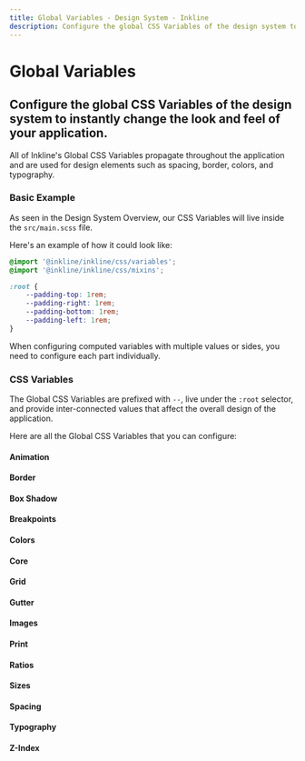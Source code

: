 ```yaml
---
title: Global Variables - Design System - Inkline
description: Configure the global CSS Variables of the design system to instantly change the look and feel of your application.
---
```


<script setup>
import { manifest as animationsManifest } from '@inkline/inkline/css/variables/animations/manifest.mjs';
import { manifest as borderManifest } from '@inkline/inkline/css/variables/border/manifest.mjs';
import { manifest as boxShadowManifest } from '@inkline/inkline/css/variables/box-shadow/manifest.mjs';
import { manifest as breakpointsManifest } from '@inkline/inkline/css/variables/breakpoints/manifest.mjs';
import { manifest as colorsManifest } from '@inkline/inkline/css/variables/colors/manifest.mjs';
import { manifest as coreManifest } from '@inkline/inkline/css/variables/core/manifest.mjs';
import { manifest as gridManifest } from '@inkline/inkline/css/variables/grid/manifest.mjs';
import { manifest as gutterManifest } from '@inkline/inkline/css/variables/gutter/manifest.mjs';
import { manifest as imagesManifest } from '@inkline/inkline/css/variables/images/manifest.mjs';
import { manifest as printManifest } from '@inkline/inkline/css/variables/print/manifest.mjs';
import { manifest as ratiosManifest } from '@inkline/inkline/css/variables/ratios/manifest.mjs';
import { manifest as sizesManifest } from '@inkline/inkline/css/variables/sizes/manifest.mjs';
import { manifest as spacingManifest } from '@inkline/inkline/css/variables/spacing/manifest.mjs';
import { manifest as typographyManifest } from '@inkline/inkline/css/variables/typography/manifest.mjs';
import { manifest as zIndexManifest } from '@inkline/inkline/css/variables/z-index/manifest.mjs';
import ColorPickerPackage from "vue-accessible-color-picker";
const { ColorPicker } = ColorPickerPackage;
</script>

# Global Variables
## Configure the global CSS Variables of the design system to instantly change the look and feel of your application.

All of Inkline's Global CSS Variables propagate throughout the application and are used for design elements such as spacing, border, colors, and typography.

### Basic Example

As seen in the <router-link :to="{ name: 'docs-introduction-design-system' }">Design System Overview</router-link>, our CSS Variables will live inside the `src/main.scss` file. 

Here's an example of how it could look like:

~~~scss
@import '@inkline/inkline/css/variables';
@import '@inkline/inkline/css/mixins';

:root {
    --padding-top: 1rem;
    --padding-right: 1rem;
    --padding-bottom: 1rem;
    --padding-left: 1rem;
}
~~~

<i-alert color="info" class="_margin-top:1">
    <template #icon>
        <i-icon name="ink-info" />
    </template>
    <p>
        When configuring computed variables with multiple values or sides, you need to configure each part individually.
    </p>
</i-alert>


### CSS Variables
The Global CSS Variables are prefixed with `--`, live under the `:root` selector, and provide inter-connected values that affect the overall design of the application. 

Here are all the Global CSS Variables that you can configure:

#### Animation
<css-variables-table :manifest="animationsManifest"></css-variables-table>

#### Border
<css-variables-table :manifest="borderManifest"></css-variables-table>

#### Box Shadow
<css-variables-table :manifest="boxShadowManifest"></css-variables-table>

#### Breakpoints
<css-variables-table :manifest="breakpointsManifest"></css-variables-table>

#### Colors

<i-card>
    <ColorPicker :color="{ h: 0.54193548387, s: 0.771144278607, l: 0.394117647059, a: 1 }">
        <template #hue-range-input-label>
            <span class="_visually-hidden">Hue</span>
        </template>
        <template #alpha-range-input-label>
            <span class="_visually-hidden">Alpha</span>
        </template>
        <template #copy-button>
            <span class="_visually-hidden">Copy color</span>
            <i-icon name="far-clone"></i-icon>
        </template>
        <template #format-switch-button>
            <span class="_visually-hidden">Switch format</span>
            <svg aria-hidden="true" xmlns="http://www.w3.org/2000/svg" width="16" height="15" viewBox="0 0 16 15">
              <path d="M8 15l5-5-1-1-4 2-4-2-1 1zm4-9l1-1-5-5-5 5 1 1 4-2z" fill="currentColor" />
            </svg>
        </template>
    </ColorPicker>
</i-card>

<css-variables-table :manifest="colorsManifest" :modifiers="['color']"></css-variables-table>

#### Core
<css-variables-table :manifest="coreManifest"></css-variables-table>

#### Grid
<css-variables-table :manifest="gridManifest"></css-variables-table>

#### Gutter
<css-variables-table :manifest="gutterManifest"></css-variables-table>

#### Images
<css-variables-table :manifest="imagesManifest"></css-variables-table>

#### Print
<css-variables-table :manifest="printManifest"></css-variables-table>

#### Ratios
<css-variables-table :manifest="ratiosManifest"></css-variables-table>

#### Sizes
<css-variables-table :manifest="sizesManifest"></css-variables-table>

#### Spacing
<css-variables-table :manifest="spacingManifest"></css-variables-table>

#### Typography
<css-variables-table :manifest="typographyManifest"></css-variables-table>

#### Z-Index
<css-variables-table :manifest="zIndexManifest"></css-variables-table>
